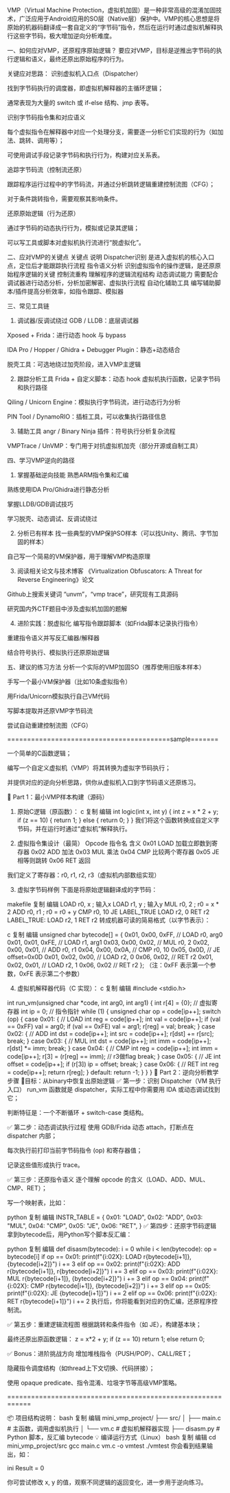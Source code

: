 VMP（Virtual Machine Protection，虚拟机加固）是一种非常高级的混淆加固技术，广泛应用于Android应用的SO层（Native层）保护中。VMP的核心思想是将原始的机器码翻译成一套自定义的“字节码”指令，然后在运行时通过虚拟机解释执行这些字节码，极大增加逆向分析难度。

一、如何应对VMP，还原程序原始逻辑？
要应对VMP，目标是逆推出字节码的执行逻辑和语义，最终还原出原始程序的行为。

关键应对思路：
识别虚拟机入口点（Dispatcher）

找到字节码执行的调度器，即虚拟机解释器的主循环逻辑；

通常表现为大量的 switch 或 if-else 结构、jmp 表等。

识别字节码指令集和对应语义

每个虚拟指令在解释器中对应一个处理分支，需要逐一分析它们实现的行为（如加法、跳转、调用等）；

可使用调试手段记录字节码和执行行为，构建对应关系表。

追踪字节码流（控制流还原）

跟踪程序运行过程中的字节码流，并通过分析跳转逻辑重建控制流图（CFG）；

对于条件跳转指令，需要观察其影响条件。

还原原始逻辑（行为还原）

通过字节码的动态执行行为，模拟或记录其逻辑；

可以写工具或脚本对虚拟机执行流进行“脱虚拟化”。

二、应对VMP的关键点
关键点	说明
Dispatcher识别	是进入虚拟机的核心入口点，定位后才能跟踪执行流程
指令语义分析	识别虚拟指令的操作逻辑，是还原原始程序逻辑的关键
控制流重构	理解程序的逻辑流程结构
动态调试能力	需要配合调试器进行动态分析，分析加密解密、虚拟执行流程
自动化辅助工具	编写辅助脚本/插件提高分析效率，如指令跟踪、模拟器

三、常见工具链
1. 调试器/反调试绕过
GDB / LLDB：底层调试器

Xposed + Frida：进行动态 hook 与 bypass

IDA Pro / Hopper / Ghidra + Debugger Plugin：静态+动态结合

脱壳工具：可选地绕过加壳阶段，进入VMP主逻辑

2. 跟踪分析工具
Frida + 自定义脚本：动态 hook 虚拟机执行函数，记录字节码和执行路径

Qiling / Unicorn Engine：模拟执行字节码流，进行动态行为分析

PIN Tool / DynamoRIO：插桩工具，可以收集执行路径信息

3. 辅助工具
angr / Binary Ninja 插件：符号执行分析复杂流程

VMPTrace / UnVMP：专门用于对抗虚拟机加壳（部分开源或自制工具）

四、学习VMP逆向的路径
1. 掌握基础逆向技能
熟悉ARM指令集和汇编

熟练使用IDA Pro/Ghidra进行静态分析

掌握LLDB/GDB调试技巧

学习脱壳、动态调试、反调试绕过

2. 分析已有样本
找一些典型的VMP保护SO样本（可以找Unity、腾讯、字节加固的样本）

自己写一个简易的VM保护器，用于理解VMP构造原理

3. 阅读相关论文与技术博客
《Virtualization Obfuscators: A Threat for Reverse Engineering》论文

Github上搜索关键词 “unvm”，“vmp trace”，研究现有工具源码

研究国内外CTF题目中涉及虚拟机加固的题解

4. 进阶实践：脱虚拟化
编写指令跟踪脚本（如Frida脚本记录执行指令）

重建指令语义并写反汇编器/解释器

结合符号执行、模拟执行还原原始逻辑

五、建议的练习方法
 分析一个实际的VMP加固SO（推荐使用旧版本样本）

 手写一个最小VM保护器（比如10条虚拟指令）

 用Frida/Unicorn模拟执行自己VM代码

 写脚本提取并还原VMP字节码流

 尝试自动重建控制流图（CFG）


=========================================sample=======

一个简单的C函数逻辑；

编写一个自定义虚拟机（VMP）将其转换为虚拟字节码执行；

并提供对应的逆向分析思路，供你从虚拟机入口到字节码语义还原练习。

🧩 Part 1：最小VMP样本构建（源码）
1. 原始C逻辑（原函数）：
c
复制
编辑
int logic(int x, int y) {
    int z = x * 2 + y;
    if (z == 10) {
        return 1;
    } else {
        return 0;
    }
}
我们将这个函数转换成自定义字节码，并在运行时通过“虚拟机”解释执行。

2. 虚拟指令集设计（最简）
Opcode	指令名	含义
0x01	LOAD	加载立即数到寄存器
0x02	ADD	加法
0x03	MUL	乘法
0x04	CMP	比较两个寄存器
0x05	JE	相等则跳转
0x06	RET	返回

我们定义了寄存器：r0, r1, r2, r3（虚拟机内部数组实现）

3. 虚拟字节码样例
下面是将原始逻辑翻译成的字节码：

makefile
复制
编辑
LOAD r0, x      ; 输入x
LOAD r1, y      ; 输入y
MUL  r0, 2      ; r0 = x * 2
ADD  r0, r1     ; r0 = r0 + y
CMP  r0, 10
JE   LABEL_TRUE
LOAD r2, 0
RET  r2
LABEL_TRUE:
LOAD r2, 1
RET  r2
转成机器可读的简易格式（以字节表示）：

c
复制
编辑
unsigned char bytecode[] = {
    0x01, 0x00, 0xFF,   // LOAD r0, arg0
    0x01, 0x01, 0xFE,   // LOAD r1, arg1
    0x03, 0x00, 0x02,   // MUL r0, 2
    0x02, 0x00, 0x01,   // ADD r0, r1
    0x04, 0x00, 0x0A,   // CMP r0, 10
    0x05, 0x0D,         // JE offset=0x0D
    0x01, 0x02, 0x00,   // LOAD r2, 0
    0x06, 0x02,         // RET r2
    0x01, 0x02, 0x01,   // LOAD r2, 1
    0x06, 0x02          // RET r2
};
（注：0xFF 表示第一个参数，0xFE 表示第二个参数）

4. 虚拟机解释器代码（C 实现）：
c
复制
编辑
#include <stdio.h>

int run_vm(unsigned char *code, int arg0, int arg1) {
    int r[4] = {0};  // 虚拟寄存器
    int ip = 0;      // 指令指针
    while (1) {
        unsigned char op = code[ip++];
        switch (op) {
            case 0x01: { // LOAD
                int reg = code[ip++];
                int val = code[ip++];
                if (val == 0xFF) val = arg0;
                if (val == 0xFE) val = arg1;
                r[reg] = val;
                break;
            }
            case 0x02: { // ADD
                int dst = code[ip++];
                int src = code[ip++];
                r[dst] += r[src];
                break;
            }
            case 0x03: { // MUL
                int dst = code[ip++];
                int imm = code[ip++];
                r[dst] *= imm;
                break;
            }
            case 0x04: { // CMP
                int reg = code[ip++];
                int imm = code[ip++];
                r[3] = (r[reg] == imm); // r3做flag
                break;
            }
            case 0x05: { // JE
                int offset = code[ip++];
                if (r[3]) ip = offset;
                break;
            }
            case 0x06: { // RET
                int reg = code[ip++];
                return r[reg];
            }
            default:
                return -1;
        }
    }
}
🧠 Part 2：逆向分析教学步骤
🎯目标：从binary中恢复出原始逻辑
✅ 第一步：识别 Dispatcher（VM 执行入口）
run_vm 函数就是 dispatcher，实际工程中你需要用 IDA 或动态调试找到它；

判断特征是：一个不断循环 + switch-case 类结构。

✅ 第二步：动态调试执行过程
使用 GDB/Frida 动态 attach，打断点在 dispatcher 内部；

每次执行前打印当前字节码指令 (op) 和寄存器值；

记录这些值形成执行 trace。

✅ 第三步：还原指令语义
逐个理解 opcode 的含义（LOAD、ADD、MUL、CMP、RET）；

写一个映射表，比如：

python
复制
编辑
INSTR_TABLE = {
  0x01: "LOAD",
  0x02: "ADD",
  0x03: "MUL",
  0x04: "CMP",
  0x05: "JE",
  0x06: "RET",
}
✅ 第四步：还原字节码逻辑
拿到bytecode后，用Python写个脚本反汇编：

python
复制
编辑
def disasm(bytecode):
    i = 0
    while i < len(bytecode):
        op = bytecode[i]
        if op == 0x01:
            print(f"{i:02X}: LOAD r{bytecode[i+1]}, {bytecode[i+2]}")
            i += 3
        elif op == 0x02:
            print(f"{i:02X}: ADD r{bytecode[i+1]}, r{bytecode[i+2]}")
            i += 3
        elif op == 0x03:
            print(f"{i:02X}: MUL r{bytecode[i+1]}, {bytecode[i+2]}")
            i += 3
        elif op == 0x04:
            print(f"{i:02X}: CMP r{bytecode[i+1]}, {bytecode[i+2]}")
            i += 3
        elif op == 0x05:
            print(f"{i:02X}: JE {bytecode[i+1]}")
            i += 2
        elif op == 0x06:
            print(f"{i:02X}: RET r{bytecode[i+1]}")
            i += 2
执行后，你将能看到对应的伪汇编，还原程序控制流。

✅ 第五步：重建逻辑流程图
根据跳转和条件指令（如 JE），构建基本块；

最终还原出原函数逻辑：
z = x*2 + y; if (z == 10) return 1; else return 0;

✅ Bonus：进阶挑战方向
增加堆栈指令（PUSH/POP）、CALL/RET；

隐藏指令调度结构（如thread上下文切换、代码拼接）；

使用 opaque predicate、指令混淆、垃圾字节等高级VMP策略。




============================================================



📦 项目结构说明：
bash
复制
编辑
mini_vmp_project/
├── src/
│   ├── main.c      # 主函数，调用虚拟机执行
│   └── vm.c        # 虚拟机解释器实现
├── disasm.py       # Python 脚本，反汇编 bytecode
💡 编译运行方式（Linux）
bash
复制
编辑
cd mini_vmp_project/src
gcc main.c vm.c -o vmtest
./vmtest
你会看到结果输出，如：

ini
Result = 0

你可尝试修改 x, y 的值，观察不同逻辑的返回变化，进一步用于逆向练习。
